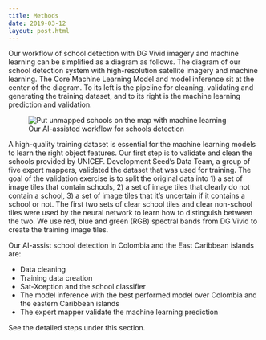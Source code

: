 ```yaml
---
title: Methods
date: 2019-03-12
layout: post.html
---
```


Our workflow of school detection with DG Vivid imagery and machine learning can be simplified as a diagram as follows. The diagram of our school detection system with high-resolution satellite imagery and machine learning. The Core Machine Learning Model and model inference sit at the center of the diagram. To its left is the pipeline for cleaning, validating and generating the training dataset, and to its right is the machine learning prediction and validation.

<figure class="align-center">
	<img src="/assets/graphics/content/methodology/unicef-UNICEF_Schools_diagram.png" alt="Put unmapped schools on the map with machine learning" />
	<figcaption> Our AI-assisted workflow for schools detection</figcaption>
</figure>

A high-quality training dataset is essential for the machine learning models to learn the right object features. Our first step is to validate and clean the schools provided by UNICEF. Development Seed’s Data Team, a group of five expert mappers, validated the dataset that was used for training. The goal of the validation exercise is to split the original data into 1) a set of image tiles that contain schools, 2) a set of image tiles that clearly do not contain a school, 3) a set of image tiles that it’s uncertain if it contains a school or not.  The first two sets of clear school tiles and clear non-school tiles were used by the neural network to learn how to distinguish between the two. We use red, blue and green (RGB) spectral bands from DG Vivid to create the training image tiles.

Our AI-assist school detection in Colombia and the East Caribbean islands are:
- Data cleaning
- Training data creation
- Sat-Xception and the school classifier
- The model inference with the best performed model over Colombia and the eastern Caribbean islands
- The expert mapper validate the machine learning prediction

See the detailed steps under this section.
